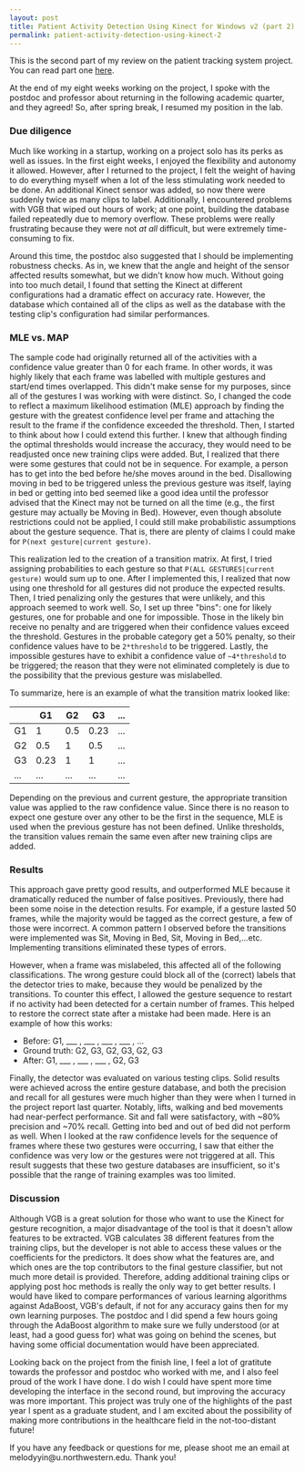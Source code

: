 ```yaml
---
layout: post
title: Patient Activity Detection Using Kinect for Windows v2 (part 2)
permalink: patient-activity-detection-using-kinect-2
---
```

This is the second part of my review on the patient tracking system project. You can read part one [here](/patient-activity-detection-using-kinect). 

At the end of my eight weeks working on the project, I spoke with the postdoc and professor about returning in the following academic quarter, and they agreed! So, after spring break, I resumed my position in the lab. 

### Due diligence
Much like working in a startup, working on a project solo has its perks as well as issues. In the first eight weeks, I enjoyed the flexibility and autonomy it allowed. However, after I returned to the project, I felt the weight of having to do everything myself when a lot of the less stimulating work needed to be done. An additional Kinect sensor was added, so now there were suddenly twice as many clips to label. Additionally, I encountered problems with VGB that wiped out hours of work; at one point, building the database failed repeatedly due to memory overflow. These problems were really frustrating because they were not *at all* difficult, but were extremely time-consuming to fix. 

Around this time, the postdoc also suggested that I should be implementing robustness checks. As in, we knew that the angle and height of the sensor affected results somewhat, but we didn't know how much. Without going into too much detail, I found that setting the Kinect at different configurations had a dramatic effect on accuracy rate. However, the database which contained all of the clips as well as the database with the testing clip's configuration had similar performances. 

### MLE vs. MAP
The sample code had originally returned all of the activities with a confidence value greater than 0 for each frame. In other words, it was highly likely that each frame was labelled with multiple gestures and start/end times overlapped. This didn't make sense for my purposes, since all of the gestures I was working with were distinct. So, I changed the code to reflect a maximum likelihood estimation (MLE) approach by finding the gesture with the greatest confidence level per frame and attaching the result to the frame if the confidence exceeded the threshold. Then, I started to think about how I could extend this further. I knew that although finding the optimal thresholds would increase the accuracy, they would need to be readjusted once new training clips were added. But, I realized that there were some gestures that could not be in sequence. For example, a person has to get into the bed before he/she moves around in the bed. Disallowing moving in bed to be triggered unless the previous gesture was itself, laying in bed or getting into bed seemed like a good idea until the professor advised that the Kinect may not be turned on all the time (e.g., the first gesture may actually be Moving in Bed). However, even though absolute restrictions could not be applied, I could still make probabilistic assumptions about the gesture sequence. That is, there are plenty of claims I could make for `P(next gesture|current gesture)`. 

This realization led to the creation of a transition matrix. At first, I tried assigning probabilities to each gesture so that `P(ALL GESTURES|current gesture)` would sum up to one. After I implemented this, I realized that now using one threshold for all gestures did not produce the expected results. Then, I tried penalizing only the gestures that were unlikely, and this approach seemed to work well. So, I set up three "bins": one for likely gestures, one for probable and one for impossible. Those in the likely bin receive no penalty and are triggered when their confidence values exceed the threshold. Gestures in the probable category get a 50% penalty, so their confidence values have to be `2*threshold` to be triggered. Lastly, the impossible gestures have to exhibit a confidence value of `~4*threshold` to be triggered; the reason that they were not eliminated completely is due to the possibility that the previous gesture was mislabelled. 

To summarize, here is an example of what the transition matrix looked like:

|    | G1   | G2  | G3   | ...  |
|----|------|-----|------|------|
| G1 | 1    | 0.5 | 0.23 | ...  |
| G2 | 0.5  | 1   | 0.5  | ...  |
| G3 | 0.23 | 1   | 1    | ...  |
| ... | ... | ... | ...  | ...  |

Depending on the previous and current gesture, the appropriate transition value was applied to the raw confidence value. Since there is no reason to expect one gesture over any other to be the first in the sequence, MLE is used when the previous gesture has not been defined. Unlike thresholds, the transition values remain the same even after new training clips are added. 

### Results 
This approach gave pretty good results, and outperformed MLE because it dramatically reduced the number of false positives. Previously, there had been some noise in the detection results. For example, if a gesture lasted 50 frames, while the majority would be tagged as the correct gesture, a few of those were incorrect. A common pattern I observed before the transitions were implemented was Sit, Moving in Bed, Sit, Moving in Bed,...etc. Implementing transitions eliminated these types of errors. 

However, when a frame was mislabeled, this affected all of the following classifications. The wrong gesture could block all of the (correct) labels that the detector tries to make, because they would be penalized by the transitions. To counter this effect, I allowed the gesture sequence to restart if no activity had been detected for a certain number of frames. This helped to restore the correct state after a mistake had been made. Here is an example of how this works: 

- Before: G1, ___ , ___ , ___ , ___ , ... 
- Ground truth: G2, G3, G2, G3, G2, G3
- After: G1, ___ , ___ , ___ , G2, G3

Finally, the detector was evaluated on various testing clips. Solid results were achieved across the entire gesture database, and both the precision and recall for all gestures were much higher than they were when I turned in the project report last quarter. Notably, lifts, walking and bed movements had near-perfect performance. Sit and fall were satisfactory, with ~80% precision and ~70% recall. Getting into bed and out of bed did not perform as well. When I looked at the raw confidence levels for the sequence of frames where these two gestures were occurring, I saw that either the confidence was very low or the gestures were not triggered at all. This result suggests that these two gesture databases are insufficient, so it's possible that the range of training examples was too limited.

### Discussion
Although VGB is a great solution for those who want to use the Kinect for gesture recognition, a major disadvantage of the tool is that it doesn't allow features to be extracted. VGB calculates 38 different features from the training clips, but the developer is not able to access these values or the coefficients for the predictors. It does show what the features are, and which ones are the top contributors to the final gesture classifier, but not much more detail is provided. Therefore, adding additional training clips or applying post hoc methods is really the only way to get better results. I would have liked to compare performances of various learning algorithms against AdaBoost, VGB's default, if not for any accuracy gains then for my own learning purposes. The postdoc and I did spend a few hours going through the AdaBoost algorithm to make sure we fully understood (or at least, had a good guess for) what was going on behind the scenes, but having some official documentation would have been appreciated. 

Looking back on the project from the finish line, I feel a lot of gratitute towards the professor and postdoc who worked with me, and I also feel proud of the work I have done. I do wish I could have spent more time developing the interface in the second round, but improving the accuracy was more important. This project was truly one of the highlights of the past year I spent as a graduate student, and I am excited about the possibility of making more contributions in the healthcare field in the not-too-distant future! 

<p class="message">If you have any feedback or questions for me, please shoot me an email at melodyyin@u.northwestern.edu. Thank you!</p>